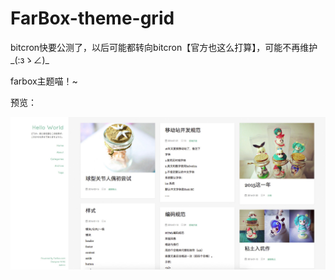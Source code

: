 # FarBox-theme-grid

bitcron快要公测了，以后可能都转向bitcron【官方也这么打算】，可能不再维护_(:зゝ∠)_

farbox主题喵！~

预览：

<img src="./preview.jpg">
